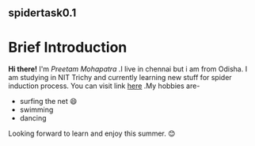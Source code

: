 ## spidertask0.1
# **Brief Introduction**
**Hi there!** I'm *Preetam Mohapatra* .I live in chennai but i am from Odisha. I am studying in NIT Trichy and currently learning new stuff for spider induction process. You can visit link [here](https://spider.nitt.edu/inductions/) .My hobbies are-
* surfing the net :smile:
* swimming
* dancing

Looking forward to learn and enjoy this summer. :blush:
